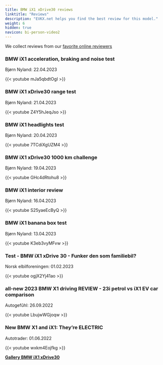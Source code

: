 ```yaml
---
title: BMW iX1 xDrive30 reviews
linktitle: "Reviews"
description: "EVKX.net helps you find the best review for this model."
weight: 6
hidden: true
navicon: bi-person-video2
---
```

We collect reviews from our [favorite online reviewers](../../../../../guides/evreviewers/)

<div class="container text-center shadow p-2 pe-4 mb-5 bg-body-tertiary rounded border">
<h3>BMW iX1 acceleration, braking and noise test</h3>
<p>Bjørn Nyland: 22.04.2023</p>

{{< youtube mJa5qbdtOgI >}}

</div>
<div class="container text-center shadow p-2 pe-4 mb-5 bg-body-tertiary rounded border">
<h3>BMW iX1 xDrive30 range test</h3>
<p>Bjørn Nyland: 21.04.2023</p>

{{< youtube Z4Y5hJeqJso >}}

</div>
<div class="container text-center shadow p-2 pe-4 mb-5 bg-body-tertiary rounded border">
<h3>BMW iX1 headlights test</h3>
<p>Bjørn Nyland: 20.04.2023</p>

{{< youtube 7TCdiXgUZM4 >}}

</div>
<div class="container text-center shadow p-2 pe-4 mb-5 bg-body-tertiary rounded border">
<h3>BMW iX1 xDrive30 1000 km challenge</h3>
<p>Bjørn Nyland: 19.04.2023</p>

{{< youtube GHc4dRtohu8 >}}

</div>
<div class="container text-center shadow p-2 pe-4 mb-5 bg-body-tertiary rounded border">
<h3>BMW iX1 interior review</h3>
<p>Bjørn Nyland: 16.04.2023</p>

{{< youtube S25yaeEcByQ >}}

</div>
<div class="container text-center shadow p-2 pe-4 mb-5 bg-body-tertiary rounded border">
<h3>BMW iX1 banana box test</h3>
<p>Bjørn Nyland: 13.04.2023</p>

{{< youtube K3eb3vyMFvw >}}

</div>
<div class="container text-center shadow p-2 pe-4 mb-5 bg-body-tertiary rounded border">
<h3>Test - BMW iX1 xDrive 30 - Funker den som familiebil?</h3>
<p>Norsk elbilforeningen: 01.02.2023</p>

{{< youtube ogjX2Yj41ao >}}

</div>
<div class="container text-center shadow p-2 pe-4 mb-5 bg-body-tertiary rounded border">
<h3>all-new 2023 BMW X1 driving REVIEW - 23i petrol vs iX1 EV car comparison</h3>
<p>Autogefûhl: 26.09.2022</p>

{{< youtube LbujwWGjoqw >}}

</div>
<div class="container text-center shadow p-2 pe-4 mb-5 bg-body-tertiary rounded border">
<h3>New BMW X1 and iX1: They’re ELECTRIC</h3>
<p>Autotrader: 01.06.2022</p>

{{< youtube wxkm4Eojfkg >}}

</div>
<div class="mt-3 mb-3">
<a href="../gallery/" class="text-decoration-none text-black">
<strong><i class="bi-arrow-left"></i>Gallery  </strong>
</a>
<a href="../" class="text-decoration-none text-black float-end">
<strong>BMW iX1 xDrive30 <i class="bi-arrow-right"></i></strong>
</a>
</div>
